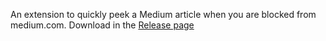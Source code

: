 An extension to quickly peek a Medium article when you are blocked from medium.com. Download in the [Release page](https://github.com/hoangnv735/cake/releases)
